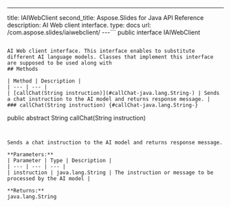 ---
title: IAIWebClient
second_title: Aspose.Slides for Java API Reference
description: AI Web client interface.
type: docs
url: /com.aspose.slides/iaiwebclient/
---```
public interface IAIWebClient
```

AI Web client interface. This interface enables to substitute different AI language models. Classes that implement this interface are supposed to be used along with
## Methods

| Method | Description |
| --- | --- |
| [callChat(String instruction)](#callChat-java.lang.String-) | Sends a chat instruction to the AI model and returns response message. |
### callChat(String instruction) {#callChat-java.lang.String-}
```
public abstract String callChat(String instruction)
```


Sends a chat instruction to the AI model and returns response message.

**Parameters:**
| Parameter | Type | Description |
| --- | --- | --- |
| instruction | java.lang.String | The instruction or message to be processed by the AI model |

**Returns:**
java.lang.String
